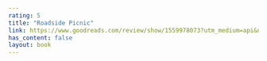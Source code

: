 ```yaml
---
rating: 5
title: "Roadside Picnic"
link: https://www.goodreads.com/review/show/1559978073?utm_medium=api&utm_source=rss
has_content: false
layout: book
---
```

